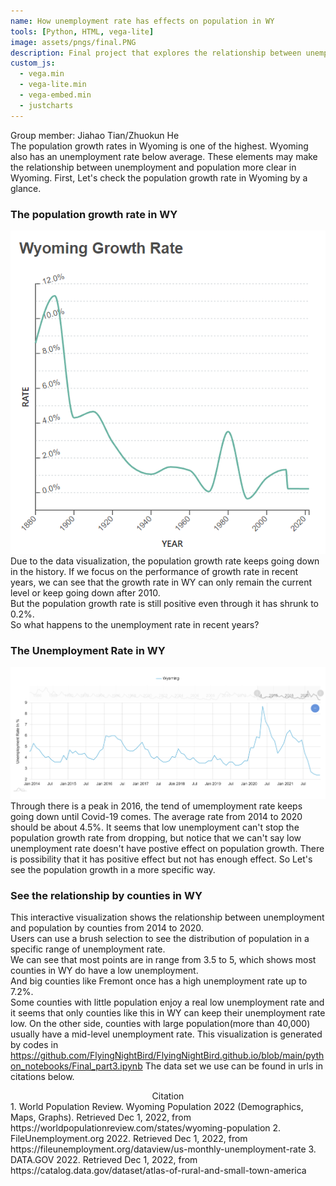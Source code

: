 ```yaml
---
name: How unemployment rate has effects on population in WY
tools: [Python, HTML, vega-lite]
image: assets/pngs/final.PNG
description: Final project that explores the relationship between unemployment and population.
custom_js:
  - vega.min
  - vega-lite.min
  - vega-embed.min
  - justcharts
---
```

Group member: Jiahao Tian/Zhuokun He  
The population growth rates in Wyoming is one of the highest. Wyoming also has an unemployment rate below average.
These elements may make the relationship between unemployment and population more clear in Wyoming.
First, Let's check the population growth rate in Wyoming by a glance.
### The population growth rate in WY
![growth.PNG](/assets/pngs/growth.PNG) 
Due to the data visualization, the population growth rate keeps going down in the history.
If we focus on the performance of growth rate in recent years, we can see that the growth rate in WY can only remain the current level or keep going down after 2010.  
But the population growth rate is still positive even through it has shrunk to 0.2%.  
So what happens to the unemployment rate in recent years? 
### The Unemployment Rate in WY  
![unemployment.PNG](/assets/pngs/unemployment.PNG)  
Through there is a peak in 2016, the tend of umemployment rate keeps going down until Covid-19 comes.
The average rate from 2014 to 2020 should be about 4.5%.
It seems that low unemployment can't stop the population growth rate from dropping, but notice that we can't say low unemployment rate doesn't have postive effect on population growth. There is possibility that it has positive effect but not has enough effect. So Let's see the population growth in a more specific way.
### See the relationship by counties in WY
This interactive visualization shows the relationship between unemployment and population by counties from 2014 to 2020.  
Users can use a brush selection to see the distribution of population in a specific range of unemployment rate.
<vegachart schema-url="{{ site.baseurl }}/assets/json/population_employment.json" style="width: 100%"></vegachart>  
We can see that most points are in range from 3.5 to 5, which shows most counties in WY do have a low unemployment.  
And big counties like Fremont once has a high unemployment rate up to 7.2%.  
Some counties with little population enjoy a real low unemployment rate and it seems that only counties like this in WY can keep their unemployment rate low.
On the other side, counties with large population(more than 40,000) usually have a mid-level unemployment rate.
This visualization is generated by codes in https://github.com/FlyingNightBird/FlyingNightBird.github.io/blob/main/python_notebooks/Final_part3.ipynb
The data set we use can be found in urls in citations below.   
<center>Citation</center>
1. World Population Review. Wyoming Population 2022 (Demographics, Maps, Graphs). Retrieved Dec 1, 2022, from https://worldpopulationreview.com/states/wyoming-population  
2. FileUnemployment.org 2022. Retrieved Dec 1, 2022, from https://fileunemployment.org/dataview/us-monthly-unemployment-rate  
3. DATA.GOV 2022. Retrieved Dec 1, 2022, from https://catalog.data.gov/dataset/atlas-of-rural-and-small-town-america  
